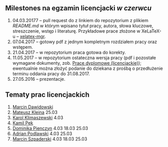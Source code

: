##  Milestones na egzamin licencjacki *w czerwcu*

1. 04.03.20177 – pull request do z linkiem do repozytorium z plikiem
    _README.md_ w którym wpisano tytuł pracy, autora, słowa kluczowe,
    streszczenie, wstęp i literaturę. Przykładowe prace złożone w XeLaTeX-u –
    [xelatex-mgr](https://github.com/wbzyl/xelatex-mgr).
1. 07.04.2017 – gotowy pdf z jednym kompletnym rozdziałem pracy oraz wstępem.
1. 21.04.2017 – w repozytorium praca gotowa do korekty.
1. 11.05.2017 – w repozytorium ostateczna wersja pracy (pdf i pozostałe wymagane
   dokumenty, zob. [Prace dyplomowe (licencjackie)](https://inf.ug.edu.pl/prace-dyplomowe-licencjackie));
   ewentualnie można złożyć podanie do dziekana z prośbą o przedłużenie
   terminu oddania pracy do 31.08.2017.
1. 27.05.2016 – prezentacje.

## Tematy prac licencjackich

1. [Marcin Dawidowski](https://github.com/mdawidowski/praca_licencjacka)
1. [Mateusz Kleina](https://github.com/kirin1994/Licencjat) 25.03
1. [Karol Klimaszewski](https://github.com/KKlimaszewski1/licencjat) 4.03
1. [Kamil Pek](https://github.com/kamilpek/licencjat)
1. [Dominika Pienczyn](https://github.com/dpienczyn/praca_licencjat) 4.03 18.03 25.03
1. [Adrian Podlawski](https://github.com/kirin1994/Licencjat) 4.03 25.03
1. [Marcin Szpaderski](https://github.com/mszpaderski/Sem) 4.03 18.03 25.03
